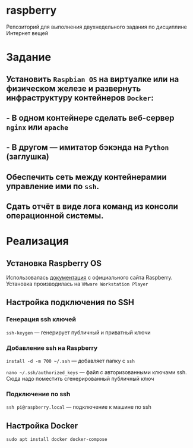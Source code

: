 # raspberry
Репозиторий для выполнения двухнедельного задания по дисциплине Интернет вещей

# Задание
## Установить **`Raspbian OS`** на виртуалке или на физическом железе и развернуть инфраструктуру контейнеров **`Docker`:**
## - В одном контейнере сделать веб-сервер **`nginx`** или **`apache`**
## - В другом — имитатор бэкэнда на **`Python`** (заглушка)
## Обеспечить сеть между контейнерамии управление ими по **`ssh`**.
## Сдать отчёт в виде лога команд из консоли операционной системы.

# Реализация
## Установка Raspberry OS
Использовалась [документация](https://raspberrytips.com/run-raspberry-in-virtual-machine/) с официального сайта Raspberry. Установка производилась на `VMware Workstation Player`

## Настройка подключения по SSH

### Генерация ssh ключей

`ssh-keygen` — генерирует публичный и приватный ключи

### Добавление ssh на Raspberry

`install -d -m 700 ~/.ssh` — добавляет папку с `ssh`

`nano ~/.ssh/authorized_keys` — файл с авторизованными ключами ssh. Сюда надо поместить сгенерированный публичный ключ

### Подключение по ssh

`ssh pi@raspberry.local` — подключение к машине по ssh

## Настройка Docker

`sudo apt install docker docker-compose`